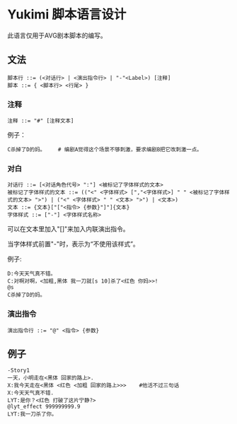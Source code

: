 # Yukimi 脚本语言设计

此语言仅用于AVG剧本脚本的编写。

## 文法

```bnf
脚本行 ::= (<对话行> | <演出指令行> | "-"<Label>) [注释]
脚本 ::= { <脚本行> <行尾> }
```

### 注释

```bnf
注释 ::= "#" [注释文本]
```

例子：
```
C杀掉了D的妈。    # 编剧A觉得这个场景不够刺激，要求编剧B把它改刺激一点。
```

### 对白

```bnf
对话行 ::= [<对话角色代号> ":"] <被标记了字体样式的文本>
被标记了字体样式的文本 ::= (("<" <字体样式> [","<字体样式>] " " <被标记了字体样式的文本> ">") | ("<" <字体样式> " " <文本> ">") | <文本>)
文本 ::= {文本}["["<指令> {参数}"]"]{文本}
字体样式 ::= ["-"] <字体样式名称>
```

可以在文本里加入"[]"来加入内联演出指令。

当字体样式前置"-"时，表示为“不使用该样式”。   

例子:
```
D:今天天气真不错。
C:对啊对啊，<加粗,黑体 我一刀就[s 10]杀了<红色 你妈>>!
@s
C杀掉了D的妈。
```

### 演出指令

```bnf
演出指令行 ::= "@" <指令> {参数}
```

## 例子
```
-Story1
一天，小明走在<黑体 回家的路上>.
X:我今天走在<黑体 <红色 <加粗 回家的路上>>>    #他活不过三句话
X:今天天气真不错.
LYT:是你？<红色 打破了这片宁静?>
@lyt_effect 999999999.9
LYT:我一刀杀了你。


